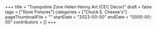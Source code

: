 +++
title = "Trampoline Zone Helen Henny Art (CEC Décor)"
draft = false
tags = ["Store Fixtures"]
categories = ["Chuck E. Cheese's"]
pageThumbnailFile = ""
startDate = "2023-00-00"
endDate = "0000-00-00"
contributors = []
+++

